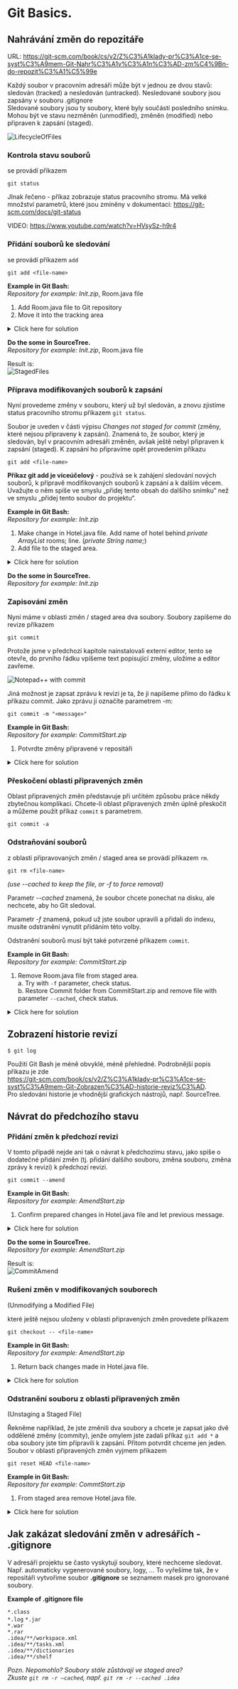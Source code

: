 # Git Basics.

## Nahrávání změn do repozitáře
URL: https://git-scm.com/book/cs/v2/Z%C3%A1klady-pr%C3%A1ce-se-syst%C3%A9mem-Git-Nahr%C3%A1v%C3%A1n%C3%AD-zm%C4%9Bn-do-repozit%C3%A1%C5%99e 

Každý soubor v pracovním adresáři může být v jednou ze dvou stavů: 
sledován (tracked) a nesledován (untracked). Nesledované soubory jsou zapsány v souboru .gitignore     
Sledované soubory jsou ty soubory, které byly součástí posledního snímku. 
Mohou být ve stavu nezměněn (unmodified), změněn (modified) nebo připraven k zapsání (staged).

![LifecycleOfFiles](images/LifecycleOfFiles.jpg)  

### Kontrola stavu souborů

se provádí příkazem   

`git status`

JInak řečeno - příkaz zobrazuje status pracovního stromu. 
Má velké množství parametrů, které jsou zmíněny v dokumentaci: https://git-scm.com/docs/git-status
 
VIDEO: https://www.youtube.com/watch?v=HVsySz-h9r4

### Přidání souborů ke sledování

se provádí příkazem `add`

`git add <file-name>`

**Example in Git Bash:**  
_Repository for example: Init.zip_, Room.java file

1. Add Room.java file  to Git repository
2. Move it into the tracking area  

<details>
  <summary>Click here for solution </summary>
    
  1. Copy Room.java file from _code example_ folder to Init folder
  2. `git status`
  3. `git add Room.java`
  4. `git status` 
  
</details> 

**Do the some in SourceTree.**   
_Repository for example: Init.zip_, Room.java file

Result is:  
![StagedFiles](images/StagedFiles.jpg)

### Příprava modifikovaných souborů k zapsání

Nyní provedeme změny v souboru, který už byl sledován, 
a znovu zjistíme status pracovního stromu příkazem `git status`. 

Soubor je uveden v části výpisu  _Changes not staged for commit_ (změny, které nejsou připraveny k zapsání). 
Znamená to, že soubor, který je sledován, byl v pracovním adresáři změněn, 
avšak ještě nebyl připraven k zapsání (staged). 
K zapsání ho připravíme opět provedením příkazu

`git add <file-name>`
 
**Příkaz git add je víceúčelový** - používá se k zahájení sledování nových souborů, 
k přípravě modifikovaných souborů k zapsání a k dalším věcem. 
Uvažujte o něm spíše ve smyslu „přidej tento obsah do dalšího snímku“ 
než ve smyslu „přidej tento soubor do projektu“. 

**Example in Git Bash:**  
_Repository for example: Init.zip_

1. Make change in Hotel.java file. Add name of hotel behind _private ArrayList<Room>_ rooms; line. (_private String name;_)
2. Add file to the staged area. 

<details>
  <summary>Click here for solution </summary>
    
  1. Open Hotel.java file and make changes  
  
  _private ArrayList<Room> rooms;_  
  _private String name;_  
  2. Save file.
  3. `git status`
  4. `git add Hotel.java`
  
</details>  

**Do the some in SourceTree.**   
_Repository for example: Init.zip_


### Zapisování změn

Nyní máme v oblasti změn / staged area dva soubory. Soubory zapíšeme do revize příkazem  
 
`git commit`

Protože jsme v předchozí kapitole nainstalovali externí editor, tento se otevře, 
do prvního řádku vpíšeme text popisující změny, uložíme a editor zavřeme.  

![Notepad++  with commit](images/Notepad%20with%20commit.JPG)

Jiná možnost je zapsat zprávu k revizi je ta, že ji napíšeme přímo do řádku k příkazu commit. 
Jako zprávu ji označíte parametrem -m:

`git commit -m "<message>"`

**Example in Git Bash:**  
_Repository for example: CommitStart.zip_

1. Potvrdte změny připravené v repositáři

<details>
  <summary>Click here for solution </summary>
    
  1. `git commit -m "Room class added, hotel name added into Hotel class"`
  
</details>

### Přeskočení oblasti připravených změn

Oblast připravených změn představuje při určitém způsobu práce někdy zbytečnou 
komplikaci. Chcete-li oblast připravených změn úplně přeskočit a můžeme použít příkaz `commit` s parametrem. 

`git commit -a`

### Odstraňování souborů

z oblasti připravovaných změn / staged area se provádí příkazem `rm`.

`git rm <file-name>`

_(use --cached to keep the file, or -f to force removal)_ 

Parametr _--cached_ znamená, že soubor chcete ponechat na disku, ale nechcete, aby ho Git sledoval.

Parametr _-f_ znamená, pokud už jste soubor upravili a přidali do indexu, 
musíte odstranění vynutit přidáním této volby.

Odstranění souborů musí být také potvrzené příkazem `commit`.

**Example in Git Bash:**  
_Repository for example: CommitStart.zip_

1. Remove Room.java file from staged area.   
a. Try with `-f` parameter, check status.  
b. Restore Commit folder from CommitStart.zip and remove file with parameter `--cached`, check status. 

<details>
  <summary>Click here for solution </summary>
    
  1.a. `git rm --cached Room.java`, `git status`  
  1.b. `git rm -f Room.java`, `git status`
  
</details>

## Zobrazení historie revizí

`$ git log`

Použití Git Bash je méně obvyklé, méně přehledné. Podrobnější popis přikazu je zde  
https://git-scm.com/book/cs/v2/Z%C3%A1klady-pr%C3%A1ce-se-syst%C3%A9mem-Git-Zobrazen%C3%AD-historie-reviz%C3%AD.   
Pro sledování historie je vhodnější grafických nástrojů, např. SourceTree.


## Návrat do předchozího stavu

### Přidání změn k předchozí revizi 

V tomto případě nejde ani tak o návrat k předchozímu stavu, 
jako spíše o dodatečné přidání změn 
(tj. přidání dalšího souboru, změna souboru, změna zprávy k revizi)
 k předchozí revizi.

`git commit --amend` 

**Example in Git Bash:**  
_Repository for example: AmendStart.zip_

1. Confirm prepared changes in Hotel.java file and let previous message.

<details>
  <summary>Click here for solution </summary>  
      
  1. `git add Hotel.java`  
  2. `git commit --amend`
  
</details>  


**Do the some in SourceTree.**   
_Repository for example: AmendStart.zip_

Result is:  
![CommitAmend](images/CommitAmend.jpg)

### Rušení změn v modifikovaných souborech
(Unmodifying a Modified File) 

které ještě nejsou uloženy v oblasti připravených změn provedete příkazem  

`git checkout -- <file-name>`

**Example in Git Bash:**  
_Repository for example: AmendStart.zip_

1. Return back changes made in Hotel.java file.

<details>
  <summary>Click here for solution </summary>  
      
  1. `git status`  
  2. `git checkout -- Hotel.java`

</details>

### Odstranění souboru z oblasti připravených změn 
(Unstaging a Staged File)

Řekněme například, že jste změnili dva soubory a chcete je zapsat 
jako dvě oddělené změny (commity), jenže omylem jste zadali příkaz `git add *` 
a oba soubory jste tím připravili k zapsání. Přitom potvrdit chceme jen jeden. 
Soubor v oblasti připravených změn vyjmem příkazem 

`git reset HEAD <file-name>`

**Example in Git Bash:**  
_Repository for example: CommtStart.zip_

1. From staged area remove Hotel.java file.

<details>
  <summary>Click here for solution </summary>  
      
  1. `git status`  
  2. ` git reset HEAD Hotel.java`

</details>


## Jak zakázat sledování změn v adresářích - .gitignore

V adresáři projektu se často vyskytují soubory, které nechceme sledovat. Např. 
automaticky vygenerované soubory, logy, ... To vyřešíme tak, že v repositáři vytvořime soubor **.gitignore** 
se seznamem masek pro ignorované soubory. 

**Example of .gitignore file**

`*.class`  
`*.log`
`*.jar`  
`*.war`  
`*.rar`  
`.idea/**/workspace.xml`  
`.idea/**/tasks.xml`  
`.idea/**/dictionaries`  
`.idea/**/shelf`

_Pozn. Nepomohlo? Soubory stále zůstávají ve staged area?  
Zkuste `git rm -r –cached`, např. `git rm -r --cached .idea`_

